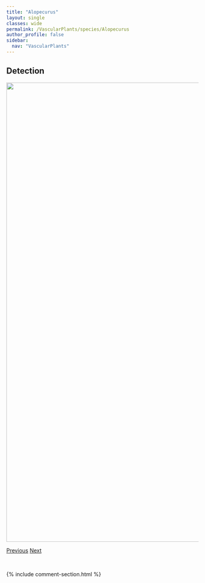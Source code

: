 ```yaml
---
title: "Alopecurus"
layout: single
classes: wide
permalink: /VascularPlants/species/Alopecurus
author_profile: false
sidebar:
  nav: "VascularPlants"
---
```


<h2>Detection</h2>

<a href="https://drive.google.com/uc?export=view&id=1MTubf6EE7n_PvtEUsE8STbdTNf54we_w">
<img src="https://drive.google.com/uc?export=view&id=1MTubf6EE7n_PvtEUsE8STbdTNf54we_w" height = "1200" width = "800">
</a>


<a href="/DevelopmentWebsite/VascularPlants/species/AlnusIncana" class="pagination--pager" title="Speckled Alder">Previous</a> <a href="/DevelopmentWebsite/VascularPlants/species/AlopecurusAequalis" class="pagination--pager" title="Water Foxtail">Next</a>

<p>&nbsp;</p>

{% include comment-section.html %}
